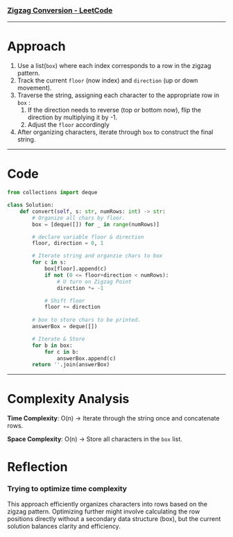 ### [Zigzag Conversion - LeetCode](https://leetcode.com/problems/zigzag-conversion/)

---

# Approach

1. Use a list(`box`) where each index corresponds to a row in the zigzag pattern.
2. Track the current `floor` (now index) and `direction` (up or down movement).
3. Traverse the string, assigning each character to the appropriate row in `box` :
    1. If the direction needs to reverse (top or bottom now), flip the direction by multiplying it by -1.
    2. Adjust the `floor` accordingly
4. After organizing characters, iterate through `box` to construct the final string.

---

# Code

```python
from collections import deque

class Solution:
    def convert(self, s: str, numRows: int) -> str:
        # Organize all chars by floor.
        box = [deque([]) for _ in range(numRows)]

        # declare variable floor & direction
        floor, direction = 0, 1

        # Iterate string and organzie chars to box
        for c in s:
            box[floor].append(c)
            if not (0 <= floor+direction < numRows):
                # U turn on Zigzag Point
                direction *= -1

            # Shift floor
            floor += direction
        
        # box to store chars to be printed.
        answerBox = deque([])

        # Iterate & Store
        for b in box:
            for c in b:
                answerBox.append(c)
        return ''.join(answerBox)
```

---

# Complexity Analysis

**Time Complexity**: O(n) → Iterate through the string once and concatenate rows.

**Space Complexity**: O(n) → Store all characters in the `box` list.

# Reflection

### Trying to optimize time complexity

This approach efficiently organizes characters into rows based on the zigzag pattern. Optimizing further might involve calculating the row positions directly without a secondary data structure (box), but the current solution balances clarity and efficiency.